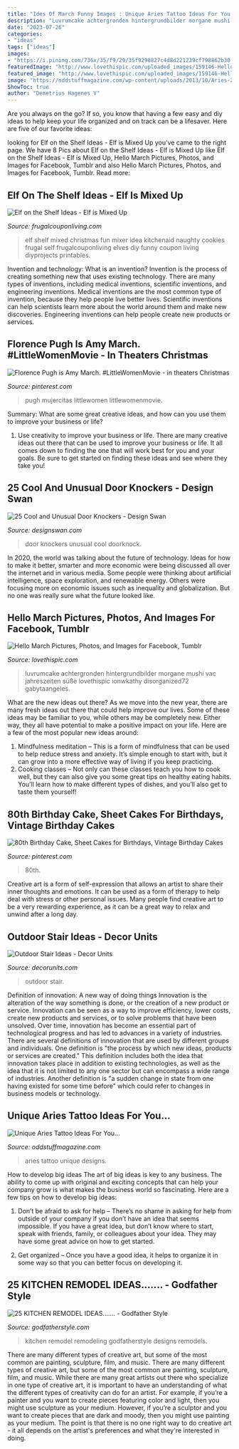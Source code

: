 ```yaml
---
title: "Ides Of March Funny Images : Unique Aries Tattoo Ideas For You..."
description: "Luvrumcake achtergronden hintergrundbilder morgane mushi vac jahreszeiten süße lovethispic ionwkathy disorganized72 gabytaangeles"
date: "2023-07-26"
categories:
- "ideas"
tags: ["ideas"]
images:
- "https://i.pinimg.com/736x/35/f9/29/35f9298827c4d8d221239cf798862b30.jpg"
featuredImage: "http://www.lovethispic.com/uploaded_images/159146-Hello-March.jpg?2"
featured_image: "http://www.lovethispic.com/uploaded_images/159146-Hello-March.jpg?2"
image: "https://oddstuffmagazine.com/wp-content/uploads/2013/10/Aries-ZodiacTattoo-Designs-3.jpg"
ShowToc: true
author: "Demetrius Hagenes V"
---
```



Are you always on the go? If so, you know that having a few easy and diy ideas to help keep your life organized and on track can be a lifesaver. Here are five of our favorite ideas: 

	

		
looking for Elf on the Shelf Ideas - Elf is Mixed Up you've came to the right page. We have 8 Pics about Elf on the Shelf Ideas - Elf is Mixed Up like Elf on the Shelf Ideas - Elf is Mixed Up, Hello March Pictures, Photos, and Images for Facebook, Tumblr and also Hello March Pictures, Photos, and Images for Facebook, Tumblr. Read more:
		
    
## Elf On The Shelf Ideas - Elf Is Mixed Up

<img loading=lazy src="https://www.frugalcouponliving.com/wp-content/uploads/2014/11/elf-on-the-shelf-ideas-mixer-frugal-coupon-living.jpg" onerror="this.onerror=null;this.src='https://tse3.mm.bing.net/th?id=OIP.0Mme6yxn0eVbZH59CxIGdwHaLH&amp;pid=15.1';" alt="Elf on the Shelf Ideas - Elf is Mixed Up">

_Source: frugalcouponliving.com_

>elf shelf mixed christmas fun mixer idea kitchenaid naughty cookies frugal self frugalcouponliving elves diy funny coupon living diyprojects printables. 

	

Invention and technology: What is an invention?
Invention is the process of creating something new that uses existing technology. There are many types of inventions, including medical inventions, scientific inventions, and engineering inventions. Medical inventions are the most common type of invention, because they help people live better lives. Scientific inventions can help scientists learn more about the world around them and make new discoveries. Engineering inventions can help people create new products or services.

    
## Florence Pugh Is Amy March. #LittleWomenMovie - In Theaters Christmas

<img loading=lazy src="https://i.pinimg.com/736x/1f/21/ac/1f21ac6e1b6e145f04fd9d9eda8796ee.jpg" onerror="this.onerror=null;this.src='https://tse4.mm.bing.net/th?id=OIP.6glUiiqC1lQ_hbSvuEh4ggHaJ-&amp;pid=15.1';" alt="Florence Pugh is Amy March. #LittleWomenMovie - in theaters Christmas">

_Source: pinterest.com_

>pugh mujercitas littlewomen littlewomenmovie. 

	

Summary: What are some great creative ideas, and how can you use them to improve your business or life?
1. Use creativity to improve your business or life.
There are many creative ideas out there that can be used to improve your business or life. It all comes down to finding the one that will work best for you and your goals. Be sure to get started on finding these ideas and see where they take you!

    
## 25 Cool And Unusual Door Knockers - Design Swan

<img loading=lazy src="https://img.designswan.com/2013/07/doorKnock/12.jpg" onerror="this.onerror=null;this.src='https://tse2.mm.bing.net/th?id=OIP.KVGZPxJakRJ2gQ1-sHA-KQHaLE&amp;pid=15.1';" alt="25 Cool and Unusual Door Knockers - Design Swan">

_Source: designswan.com_

>door knockers unusual cool doorknock. 

	

In 2020, the world was talking about the future of technology. Ideas for how to make it better, smarter and more economic were being discussed all over the internet and in various media. Some people were thinking about artificial intelligence, space exploration, and renewable energy. Others were focusing more on economic issues such as inequality and globalization. But no one was really sure what the future looked like.

    
## Hello March Pictures, Photos, And Images For Facebook, Tumblr

<img loading=lazy src="http://www.lovethispic.com/uploaded_images/159146-Hello-March.jpg?2" onerror="this.onerror=null;this.src='https://tse1.mm.bing.net/th?id=OIP.R430AA96ISi1uUTDICu08QHaLI&amp;pid=15.1';" alt="Hello March Pictures, Photos, and Images for Facebook, Tumblr">

_Source: lovethispic.com_

>luvrumcake achtergronden hintergrundbilder morgane mushi vac jahreszeiten süße lovethispic ionwkathy disorganized72 gabytaangeles. 

	

What are the new ideas out there?
As we move into the new year, there are many fresh ideas out there that could help improve our lives. Some of these ideas may be familiar to you, while others may be completely new. Either way, they all have potential to make a positive impact on your life. Here are a few of the most popular new ideas around: 
1. Mindfulness meditation – This is a form of mindfulness that can be used to help reduce stress and anxiety. It’s simple enough to start with, but it can grow into a more effective way of living if you keep practicing. 
2. Cooking classes – Not only can these classes teach you how to cook well, but they can also give you some great tips on healthy eating habits. You’ll learn how to make different types of dishes, and you’ll also get to taste them yourself!

    
## 80th Birthday Cake, Sheet Cakes For Birthdays, Vintage Birthday Cakes

<img loading=lazy src="https://i.pinimg.com/736x/35/f9/29/35f9298827c4d8d221239cf798862b30.jpg" onerror="this.onerror=null;this.src='https://tse4.mm.bing.net/th?id=OIP.U6aELImyLnbWoy4PYdYn8QHaK0&amp;pid=15.1';" alt="80th Birthday Cake, Sheet Cakes for Birthdays, Vintage Birthday Cakes">

_Source: pinterest.com_

>80th. 

	

Creative art is a form of self-expression that allows an artist to share their inner thoughts and emotions. It can be used as a form of therapy to help deal with stress or other personal issues. Many people find creative art to be a very rewarding experience, as it can be a great way to relax and unwind after a long day.

    
## Outdoor Stair Ideas - Decor Units

<img loading=lazy src="https://1.bp.blogspot.com/-pk5bW7t1gFQ/WbMzxXHC37I/AAAAAAAA5eQ/fQarEuIvMCkLxBYCjHNF58fvK_RKoeKrgCLcBGAs/s1600/5.jpg" onerror="this.onerror=null;this.src='https://tse1.mm.bing.net/th?id=OIP.X6z7wBqqR6hZ6d8tTK0zQAHaK6&amp;pid=15.1';" alt="Outdoor Stair Ideas - Decor Units">

_Source: decorunits.com_

>outdoor stair. 

	

Definition of innovation: A new way of doing things
Innovation is the alteration of the way something is done, or the creation of a new product or service. Innovation can be seen as a way to improve efficiency, lower costs, create new products and services, or to solve problems that have been unsolved. Over time, innovation has become an essential part of technological progress and has led to advances in a variety of industries.
There are several definitions of innovation that are used by different groups and individuals. One definition is "the process by which new ideas, products or services are created." This definition includes both the idea that innovation takes place in addition to existing technologies, as well as the idea that it is not limited to any one sector but can encompass a wide range of industries. Another definition is "a sudden change in state from one having existed for some time before" which could refer to changes in business models or technology.

    
## Unique Aries Tattoo Ideas For You...

<img loading=lazy src="https://oddstuffmagazine.com/wp-content/uploads/2013/10/Aries-ZodiacTattoo-Designs-3.jpg" onerror="this.onerror=null;this.src='https://tse1.mm.bing.net/th?id=OIP.QiE4Pqizvl7cZBUPWGibBwHaJ4&amp;pid=15.1';" alt="Unique Aries Tattoo Ideas For You...">

_Source: oddstuffmagazine.com_

>aries tattoo unique designs. 

	

How to develop big ideas
The art of big ideas is key to any business. The ability to come up with original and exciting concepts that can help your company grow is what makes the business world so fascinating. Here are a few tips on how to develop big ideas:
1. Don’t be afraid to ask for help – There’s no shame in asking for help from outside of your company if you don’t have an idea that seems impossible. If you have a great idea, but don’t know where to start, speak with friends, family, or colleagues about your idea. They may have some great advice on how to get started.

2. Get organized – Once you have a good idea, it helps to organize it in some way so that you can better focus on developing it.

    
## 25 KITCHEN REMODEL IDEAS....... - Godfather Style

<img loading=lazy src="http://godfatherstyle.com/wp-content/uploads/2016/03/kitchen-remodel..jpg" onerror="this.onerror=null;this.src='https://tse1.mm.bing.net/th?id=OIP.3H2KtU6PoiRjnYpreUG2IgHaE7&amp;pid=15.1';" alt="25 KITCHEN REMODEL IDEAS....... - Godfather Style">

_Source: godfatherstyle.com_

>kitchen remodel remodeling godfatherstyle designs remodels. 

	

There are many different types of creative art, but some of the most common are painting, sculpture, film, and music.
There are many different types of creative art, but some of the most common are painting, sculpture, film, and music. While there are many great artists out there who specialize in one type of creative art, it is important to have an understanding of what the different types of creativity can do for an artist. For example, if you’re a painter and you want to create pieces featuring color and light, then you might use sculpture as your medium. However, if you’re a sculptor and you want to create pieces that are dark and moody, then you might use painting as your medium. The point is that there is no one right way to do creative art - it all depends on the artist's preferences and what they're interested in doing.

